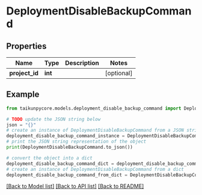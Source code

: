 # DeploymentDisableBackupCommand


## Properties

Name | Type | Description | Notes
------------ | ------------- | ------------- | -------------
**project_id** | **int** |  | [optional] 

## Example

```python
from taikunpycore.models.deployment_disable_backup_command import DeploymentDisableBackupCommand

# TODO update the JSON string below
json = "{}"
# create an instance of DeploymentDisableBackupCommand from a JSON string
deployment_disable_backup_command_instance = DeploymentDisableBackupCommand.from_json(json)
# print the JSON string representation of the object
print(DeploymentDisableBackupCommand.to_json())

# convert the object into a dict
deployment_disable_backup_command_dict = deployment_disable_backup_command_instance.to_dict()
# create an instance of DeploymentDisableBackupCommand from a dict
deployment_disable_backup_command_from_dict = DeploymentDisableBackupCommand.from_dict(deployment_disable_backup_command_dict)
```
[[Back to Model list]](../README.md#documentation-for-models) [[Back to API list]](../README.md#documentation-for-api-endpoints) [[Back to README]](../README.md)



